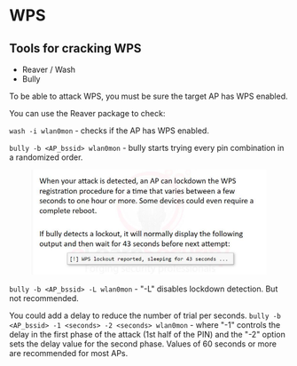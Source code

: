 # WPS

## Tools for cracking WPS

* Reaver / Wash
* Bully

To be able to attack WPS, you must be sure the target AP has WPS enabled.

You can use the Reaver package to check:

`wash -i wlan0mon` - checks if the AP has WPS enabled.

`bully -b <AP_bssid> wlan0mon` - bully starts trying every pin combination in a randomized order.

<figure><img src="../.gitbook/assets/image (41).png" alt=""><figcaption></figcaption></figure>

`bully -b <AP_bssid> -L wlan0mon` - "-L" disables lockdown detection. But not recommended.

You could add a delay to reduce the number of trial per seconds. `bully -b <AP_bssid> -1 <seconds> -2 <seconds> wlan0mon` - where "-1" controls the delay in the first phase of the attack (1st half of the PIN) and the "-2" option sets the delay value for the second phase. Values of 60 seconds or more are recommended for most APs.
